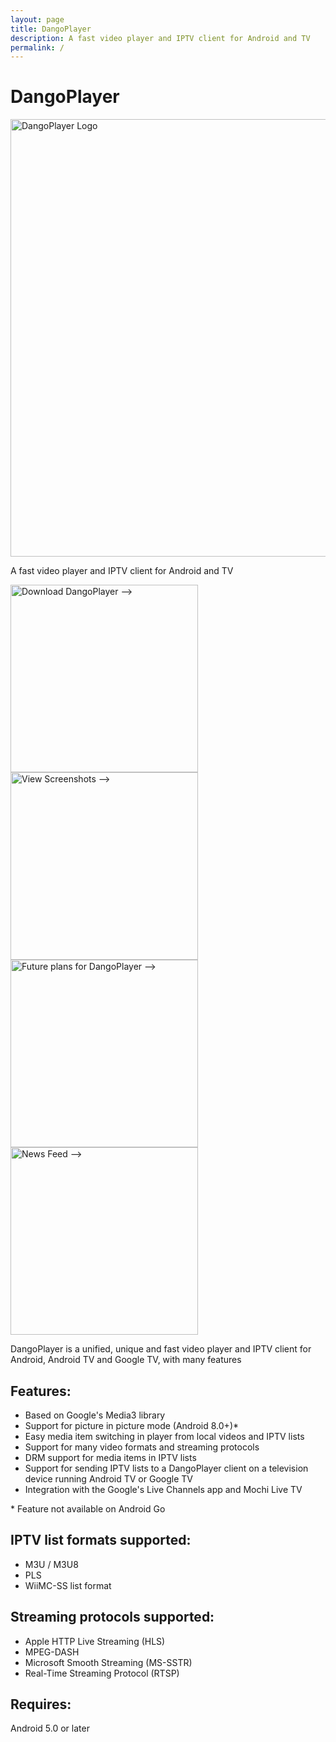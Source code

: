 ```yaml
---
layout: page
title: DangoPlayer
description: A fast video player and IPTV client for Android and TV
permalink: /
---
```

# DangoPlayer 

<img alt='DangoPlayer Logo' width='700' src='https://brunochanrio.github.io/DangoPlayer/assets/DangoPlayerUni_Logo.png'/>

A fast video player and IPTV client for Android and TV

<a href="https://brunochanrio.github.io/DangoPlayer/getdango"><img alt='Download DangoPlayer -->' width='300' src='https://brunochanrio.github.io/DangoPlayer/assets/DangoBnr_Download.png'/></a>
<a href="https://brunochanrio.github.io/DangoPlayer/screenshots"><img alt='View Screenshots -->' width='300' src='https://brunochanrio.github.io/DangoPlayer/assets/DangoBnr_Screenshots.png'/></a>
<a href="https://brunochanrio.github.io/DangoPlayer/futureplans"><img alt='Future plans for DangoPlayer -->' width='300' src='https://brunochanrio.github.io/DangoPlayer/assets/DangoBnr_FuturePlans.png'/></a>
<a href="https://brunochanrio.github.io/DangoPlayer/news"><img alt='News Feed -->' width='300' src='https://brunochanrio.github.io/DangoPlayer/assets/DangoBnr_NewsFeed.png'/></a>

DangoPlayer is a unified, unique and fast video player and IPTV client for Android, Android TV and Google TV, with many features

## Features:
- Based on Google's Media3 library
- Support for picture in picture mode (Android 8.0+)*
- Easy media item switching in player from local videos and IPTV lists
- Support for many video formats and streaming protocols
- DRM support for media items in IPTV lists
- Support for sending IPTV lists to a DangoPlayer client on a television device running Android TV or Google TV
- Integration with the Google's Live Channels app and Mochi Live TV

\* Feature not available on Android Go

## IPTV list formats supported:
- M3U / M3U8
- PLS
- WiiMC-SS list format

## Streaming protocols supported:
- Apple HTTP Live Streaming (HLS)
- MPEG-DASH
- Microsoft Smooth Streaming (MS-SSTR)
- Real-Time Streaming Protocol (RTSP)

## Requires:
Android 5.0 or later
